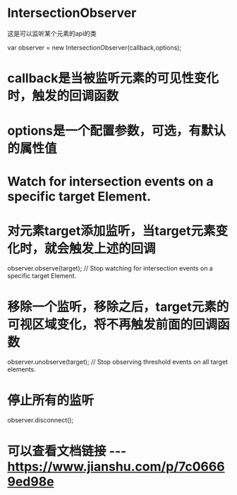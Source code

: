 # IntersectionObserver
这是可以监听某个元素的api的类

var observer = new IntersectionObserver(callback,options);

# callback是当被监听元素的可见性变化时，触发的回调函数

# options是一个配置参数，可选，有默认的属性值

# Watch for intersection events on a specific target Element.
# 对元素target添加监听，当target元素变化时，就会触发上述的回调
observer.observe(target);
// Stop watching for intersection events on a specific target Element.
# 移除一个监听，移除之后，target元素的可视区域变化，将不再触发前面的回调函数
observer.unobserve(target);
// Stop observing threshold events on all target elements.
# 停止所有的监听
observer.disconnect();

# 可以查看文档链接 --- https://www.jianshu.com/p/7c06669ed98e
